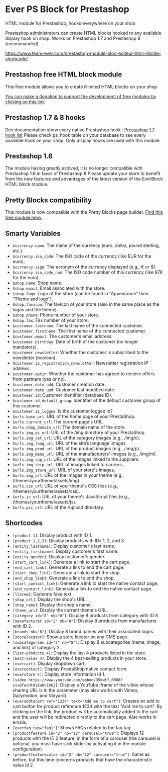 # Ever PS Block for Prestashop

HTML module for Prestashop, hooks everywhere on your shop

Prestashop administrators can create HTML blocks hooked to any available display hook on shop. Works on Prestashop 1.7 and Prestashop 8 (recommanded)

https://www.team-ever.com/prestashop-module-bloc-editeur-html-illimite-shortcode/

## Prestashop free HTML block module
This free module allows you to create illimited HTML blocks on your shop

[You can make a donation to support the development of free modules by clicking on this link](https://www.paypal.com/donate?hosted_button_id=3CM3XREMKTMSE)

## Prestashop 1.7 & 8 hooks 
Dev documentation show every native Prestashop hook :
[Prestashop 1.7 hook list](https://devdocs.prestashop.com/1.7/modules/concepts/hooks/)
Please check ps_hook table on your database to see every available hook on your shop. Only display hooks are used with this module

## Prestashop 1.6 
The module having greatly evolved, it is no longer compatible with Prestashop 1.6 in favor of Prestashop 8
Please update your store to benefit from the new features and advantages of the latest version of the EverBlock HTML block module.

## Pretty Blocks compatibility
This module is now compatible with the Pretty Blocks page builder. [Find this free module here.](https://prettyblocks.io/)

## Smarty Variables

- `$currency.name`: The name of the currency (euro, dollar, pound sterling, etc.).
- `$currency.iso_code`: The ISO code of the currency (like EUR for the euro).
- `$currency.sign`: The acronym of the currency displayed (e.g., € or $).
- `$currency.iso_code_num`: The ISO code number of this currency (like 978 for the euro).
- `$shop.name`: Shop name.
- `$shop.email`: Email associated with the store.
- `$shop.logo`: Logo of the store (can be found in “Appearance” then “Theme and logo”).
- `$shop.favicon`: The favicon of your store (also in the same place as the logos and the theme).
- `$shop.phone`: Phone number of your store.
- `$shop.fax`: Fax number of your store.
- `$customer.lastname`: The last name of the connected customer.
- `$customer.firstname`: The first name of the connected customer.
- `$customer.email`: The customer's email address.
- `$customer.birthday`: Date of birth of the customer (no longer mandatory).
- `$customer.newsletter`: Whether the customer is subscribed to the newsletter (boolean).
- `$customer.ip_registration_newsletter`: Newsletter registration IP address.
- `$customer.optin`: Whether the customer has agreed to receive offers from partners (yes or no).
- `$customer.date_add`: Customer creation date.
- `$customer.date_upd`: Customer last modified date.
- `$customer.id`: Customer identifier (database ID).
- `$customer.id_default_group`: Identifier of the default customer group of this customer.
- `$customer.is_logged`: Is the customer logged in?
- `$urls.base_url`: URL of the home page of your PrestaShop.
- `$urls.current_url`: The current page's URL.
- `$urls.shop_domain_url`: The domain name of the store.
- `$urls.img_ps_url`: URL of the /img directory of your PrestaShop.
- `$urls.img_cat_url`: URL of the category images (e.g., /img/c).
- `$urls.img_lang_url`: URL of the site’s language images.
- `$urls.img_prod_url`: URL of the product images (e.g., /img/p).
- `$urls.img_manu_url`: URL of the manufacturers' images (e.g., /img/m).
- `$urls.img_sup_url`: URL of the images linked to the suppliers.
- `$urls.img_ship_url`: URL of images linked to carriers.
- `$urls.img_store_url`: URL of your store's images.
- `$urls.img_url`: URL of the images in your theme (e.g., /themes/yourtheme/assets/img).
- `$urls.css_url`: URL of your theme's CSS files (e.g., /themes/yourtheme/assets/css).
- `$urls.js_url`: URL of your theme's JavaScript files (e.g., /themes/yourtheme/assets/js).
- `$urls.pic_url`: URL of the /upload directory.

## Shortcodes

- `[product 1]`: Display product with ID 1.
- `[product 1,2,3]`: Display products with IDs 1, 2, and 3.
- `[entity_lastname]`: Display customer's last name.
- `[entity_firstname]`: Display customer's first name.
- `[entity_gender]`: Display customer's gender.
- `[start_cart_link]`: Generate a link to start the cart page.
- `[end_cart_link]`: Generate a link to end the cart page.
- `[start_shop_link]`: Generate a link to start the shop.
- `[end_shop_link]`: Generate a link to end the shop.
- `[start_contact_link]`: Generate a link to start the native contact page.
- `[end_contact_link]`: Generate a link to end the native contact page.
- `[llorem]`: Generate fake text.
- `[shop_url]`: Display the shop's URL.
- `[shop_name]`: Display the shop's name.
- `[theme_uri]`: Display the current theme's URL.
- `[category id="8" nb="8"]`: Display 8 products from category with ID 8.
- `[manufacturer id="2" nb="8"]`: Display 8 products from manufacturer with ID 2.
- `[brands nb="8"]`: Display 8 brand names with their associated logos.
- `[storelocator]`: Show a store locator on any CMS page.
- `[subcategories id="2" nb="8"]`: Display 8 subcategories (name, image, and link) of category 2.
- `[last-products 4]`: Display the last 4 products listed in the store.
- `[best-sales 4]`: Display the 4 best-selling products in your store.
- `[evercart]`: Display dropdown cart.
- `[evercontact]`: Display PrestaShop native contact form.
- `[everstore 4]`: Display store information id 1.
- `[video https://www.youtube.com/embed/35kwlY_RR08?si=QfwsUt9sEukni0Gj]`: Display a YouTube iframe of the video whose sharing URL is in the parameter (may also works with Vimeo, Dailymotion, and Vidyard).
- `[everaddtocart ref="1234" text="Add me to cart"]`: Creates an add to cart button for product reference 1234 with the text "Add me to cart". By clicking on the link, the product will be automatically added to the cart and the user will be redirected directly to the cart page. Also works in emails.
- `[everfaq tag="faq1"]`: Shows FAQs related to the faq tag
- `[productfeature id="2" nb="12" carousel="true"]`: Displays 12 products with the ID 2 feature, in the form of a carousel (the carousel is optional, you must have slick slider by activating it in the module configuration)
- `[productfeaturevalue id="2" nb="12" carousel="true"]`: Same as before, but this time concerns products that have the characteristic value id 2
